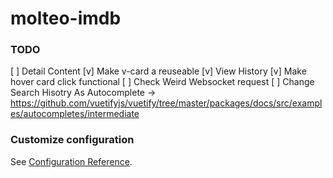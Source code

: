 # molteo-imdb


### TODO
[ ] Detail Content
[v] Make v-card a reuseable
[v] View History
[v] Make hover card click functional
[ ] Check Weird Websocket request
[ ] Change Search Hisotry As Autocomplete -> https://github.com/vuetifyjs/vuetify/tree/master/packages/docs/src/examples/autocompletes/intermediate

### Customize configuration
See [Configuration Reference](https://cli.vuejs.org/config/).
